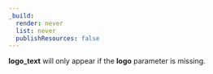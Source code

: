 ```yaml
---
_build:
  render: never
  list: never
  publishResources: false
---
```


**logo_text** will only appear if the **logo** parameter is missing.
